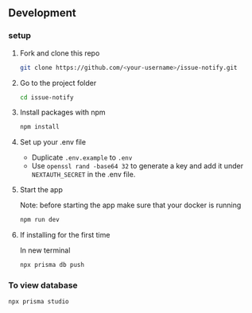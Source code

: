 ## Development

### setup

1. Fork and clone this repo

   ```sh
   git clone https://github.com/<your-username>/issue-notify.git
   ```

1. Go to the project folder

   ```sh
   cd issue-notify
   ```

1. Install packages with npm

   ```sh
   npm install
   ```

1. Set up your .env file

   - Duplicate `.env.example` to `.env`
   - Use `openssl rand -base64 32` to generate a key and add it under `NEXTAUTH_SECRET` in the .env file.

1. Start the app

   Note: before starting the app make sure that your docker is running

   ```sh
   npm run dev
   ```

1. If installing for the first time

   In new terminal

   ```sh
   npx prisma db push
   ```

### To view database

```sh
npx prisma studio
```
